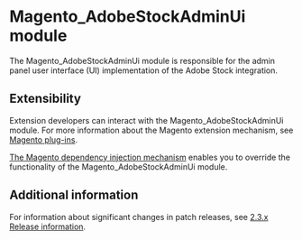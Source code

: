 # Magento_AdobeStockAdminUi module

The Magento_AdobeStockAdminUi module is responsible for the admin panel user interface (UI) implementation of the Adobe Stock integration.

## Extensibility

Extension developers can interact with the Magento_AdobeStockAdminUi module. For more information about the Magento extension mechanism, see [Magento plug-ins](https://developer.adobe.com/commerce/php/development/components/plugins/).

[The Magento dependency injection mechanism](https://developer.adobe.com/commerce/php/development/components/dependency-injection/) enables you to override the functionality of the Magento_AdobeStockAdminUi module.

## Additional information

For information about significant changes in patch releases, see [2.3.x Release information](https://experienceleague.adobe.com/docs/commerce-operations/release/notes/overview.html).
